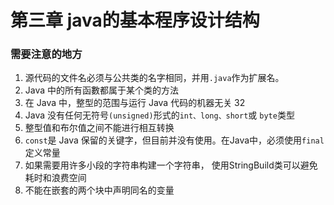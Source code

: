 # 第三章 java的基本程序设计结构
### 需要注意的地方
1. 源代码的文件名必须与公共类的名字相同，并用`.java`作为扩展名。
2. Java 中的所有函數都属于某个类的方法
3. 在 Java 中，整型的范围与运行 Java 代码的机器无关 32
4. Java 没有任何无符号`(unsigned)`形式的`int、long、short`或 `byte`类型
5. 整型值和布尔值之间不能进行相互转换
6. `const`是 Java 保留的关键字，但目前并没有使用。在Java中，必须使用`final`定义常量
7. 如果需要用许多小段的字符串构建一个字符串， 使用StringBuild类可以避免耗时和浪费空间
8. 不能在嵌套的两个块中声明同名的变量